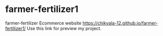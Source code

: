 # farmer-fertilizer1
farmer-fertilizer Ecommerce website
 https://chikyala-12.github.io/farmer-fertilizer1/ Use this link for preview my project.
